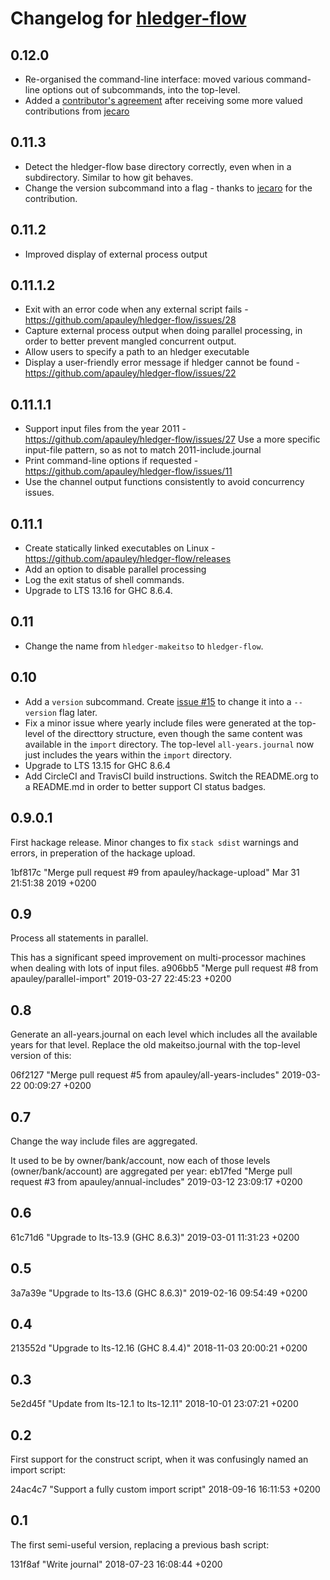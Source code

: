 # Changelog for [hledger-flow](https://github.com/apauley/hledger-flow)

## 0.12.0

- Re-organised the command-line interface:
  moved various command-line options out of subcommands, into the top-level.
- Added a [contributor's agreement](https://github.com/apauley/hledger-flow/blob/master/CONTRIBUTING.org)
  after receiving some more valued contributions from
  [jecaro](https://github.com/apauley/hledger-flow/pull/42)

## 0.11.3

- Detect the hledger-flow base directory correctly, even when in a subdirectory. Similar to how git behaves.
- Change the version subcommand into a flag - thanks to [jecaro](https://github.com/apauley/hledger-flow/pull/38) for the contribution.

## 0.11.2

- Improved display of external process output

## 0.11.1.2

- Exit with an error code when any external script fails - https://github.com/apauley/hledger-flow/issues/28
- Capture external process output when doing parallel processing, in order to better prevent mangled concurrent output.
- Allow users to specify a path to an hledger executable
- Display a user-friendly error message if hledger cannot be found - https://github.com/apauley/hledger-flow/issues/22

## 0.11.1.1

- Support input files from the year 2011 - https://github.com/apauley/hledger-flow/issues/27
  Use a more specific input-file pattern, so as not to match 2011-include.journal
- Print command-line options if requested - https://github.com/apauley/hledger-flow/issues/11
- Use the channel output functions consistently to avoid concurrency issues.

## 0.11.1

- Create statically linked executables on Linux - https://github.com/apauley/hledger-flow/releases
- Add an option to disable parallel processing
- Log the exit status of shell commands.
- Upgrade to LTS 13.16 for GHC 8.6.4.

## 0.11

- Change the name from `hledger-makeitso` to `hledger-flow`.

## 0.10

- Add a `version` subcommand.
  Create [issue #15](https://github.com/apauley/hledger-flow/issues/15)
  to change it into a `--version` flag later.
- Fix a minor issue where yearly include files were generated at the top-level
  of the directtory structure, even though the same content was available in the
  `import` directory.
  The top-level `all-years.journal` now just includes the years within the
  `import` directory.
- Upgrade to LTS 13.15 for GHC 8.6.4
- Add CircleCI and TravisCI build instructions. Switch the README.org to a
  README.md in order to better support CI status badges.


## 0.9.0.1

First hackage release. Minor changes to fix `stack sdist` warnings and errors, in preperation of
the hackage upload.

1bf817c "Merge pull request #9 from apauley/hackage-upload" Mar 31 21:51:38 2019 +0200

## 0.9

Process all statements in parallel.

This has a significant speed improvement on multi-processor machines when dealing with lots of input files.
a906bb5 "Merge pull request #8 from apauley/parallel-import" 2019-03-27 22:45:23 +0200

## 0.8

Generate an all-years.journal on each level which includes all the available years for that level. Replace the old makeitso.journal with the top-level version of this:

06f2127 "Merge pull request #5 from apauley/all-years-includes" 2019-03-22 00:09:27 +0200

## 0.7

Change the way include files are aggregated.

It used to be by owner/bank/account, now each of those levels (owner/bank/account) are aggregated per year:
eb17fed "Merge pull request #3 from apauley/annual-includes" 2019-03-12 23:09:17 +0200

## 0.6

61c71d6 "Upgrade to lts-13.9 (GHC 8.6.3)" 2019-03-01 11:31:23 +0200

## 0.5

3a7a39e "Upgrade to lts-13.6 (GHC 8.6.3)" 2019-02-16 09:54:49 +0200

## 0.4

213552d "Upgrade to lts-12.16 (GHC 8.4.4)" 2018-11-03 20:00:21 +0200

## 0.3

5e2d45f "Update from lts-12.1 to lts-12.11" 2018-10-01 23:07:21 +0200

## 0.2

First support for the construct script, when it was confusingly named an import script:

24ac4c7 "Support a fully custom import script" 2018-09-16 16:11:53 +0200

## 0.1

The first semi-useful version, replacing a previous bash script:

131f8af "Write journal" 2018-07-23 16:08:44 +0200
